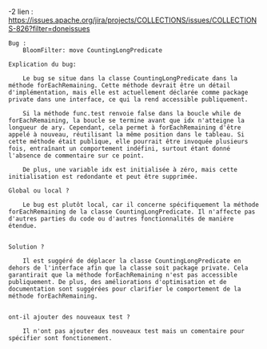 -2
    lien : https://issues.apache.org/jira/projects/COLLECTIONS/issues/COLLECTIONS-826?filter=doneissues
    
    Bug :
        BloomFilter: move CountingLongPredicate

    Explication du bug:

        Le bug se situe dans la classe CountingLongPredicate dans la méthode forEachRemaining. Cette méthode devrait être un détail d'implémentation, mais elle est actuellement déclarée comme package private dans une interface, ce qui la rend accessible publiquement.

        Si la méthode func.test renvoie false dans la boucle while de forEachRemaining, la boucle se termine avant que idx n'atteigne la longueur de ary. Cependant, cela permet à forEachRemaining d'être appelé à nouveau, réutilisant la même position dans le tableau. Si cette méthode était publique, elle pourrait être invoquée plusieurs fois, entraînant un comportement indéfini, surtout étant donné l'absence de commentaire sur ce point.

        De plus, une variable idx est initialisée à zéro, mais cette initialisation est redondante et peut être supprimée.
    
    Global ou local ?

        Le bug est plutôt local, car il concerne spécifiquement la méthode forEachRemaining de la classe CountingLongPredicate. Il n'affecte pas d'autres parties du code ou d'autres fonctionnalités de manière étendue.


    Solution ?

        Il est suggéré de déplacer la classe CountingLongPredicate en dehors de l'interface afin que la classe soit package private. Cela garantirait que la méthode forEachRemaining n'est pas accessible publiquement. De plus, des améliorations d'optimisation et de documentation sont suggérées pour clarifier le comportement de la méthode forEachRemaining.


    ont-il ajouter des nouveaux test ?
    
        Il n'ont pas ajouter des nouveaux test mais un comentaire pour spécifier sont fonctionement.


